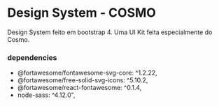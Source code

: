 # Design System - COSMO
Design System feito em bootstrap 4. Uma UI Kit feita especialmente do Cosmo. 

### dependencies 
- @fortawesome/fontawesome-svg-core: ^1.2.22,
- @fortawesome/free-solid-svg-icons: ^5.10.2,
- @fortawesome/react-fontawesome: ^0.1.4,
- node-sass: ^4.12.0",